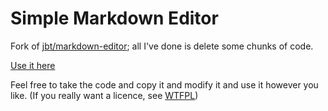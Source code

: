 # Simple Markdown Editor

Fork of [jbt/markdown-editor](https://github.com/jbt/markdown-editor); all I've done is delete some chunks of code.

[Use it here](//aaronduino.github.io/simple-edit)

Feel free to take the code and copy it and modify it and use it however you like. (If you really want a licence, see [WTFPL](http://www.wtfpl.net/txt/copying/))
